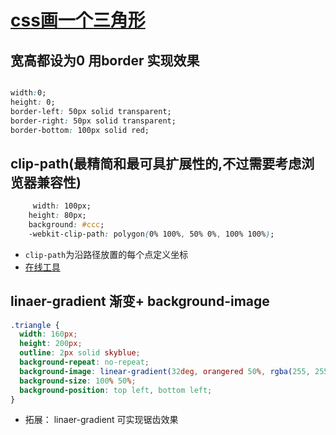 # [css画一个三角形](https://zhuanlan.zhihu.com/p/482361933)

## 宽高都设为0 用border 实现效果
```css

width:0;
height: 0;
border-left: 50px solid transparent;
border-right: 50px solid transparent;
border-bottom: 100px solid red;
```

## clip-path(最精简和最可具扩展性的,不过需要考虑浏览器兼容性)
```css
     width: 100px;
    height: 80px;
    background: #ccc;
    -webkit-clip-path: polygon(0% 100%, 50% 0%, 100% 100%);
```

+ `clip-path`为沿路径放置的每个点定义坐标
+ [在线工具](https://bennettfeely.com/clippy/)

## linaer-gradient 渐变+ background-image
```css
.triangle {
  width: 160px;
  height: 200px;
  outline: 2px solid skyblue;
  background-repeat: no-repeat;
  background-image: linear-gradient(32deg, orangered 50%, rgba(255, 255, 255, 0) 50%), linear-gradient(148deg, orangered 50%, rgba(255, 255, 255, 0) 50%);
  background-size: 100% 50%;
  background-position: top left, bottom left;
}
```

+ 拓展： linaer-gradient 可实现锯齿效果